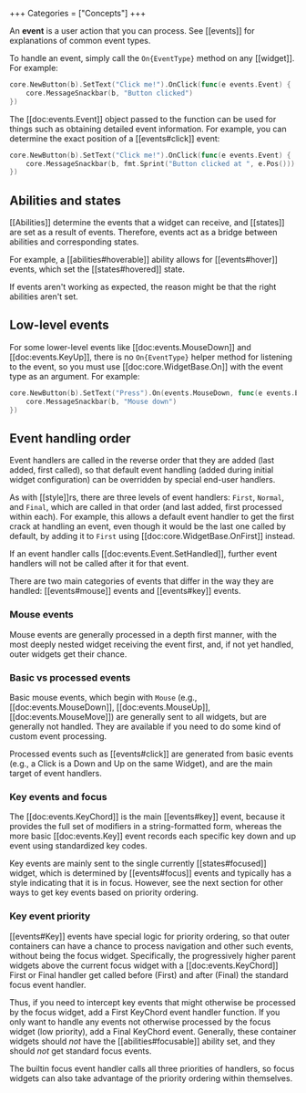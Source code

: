 +++
Categories = ["Concepts"]
+++

An **event** is a user action that you can process. See [[events]] for explanations of common event types.

To handle an event, simply call the `On{EventType}` method on any [[widget]]. For example:

```Go
core.NewButton(b).SetText("Click me!").OnClick(func(e events.Event) {
    core.MessageSnackbar(b, "Button clicked")
})
```

The [[doc:events.Event]] object passed to the function can be used for things such as obtaining detailed event information. For example, you can determine the exact position of a [[events#click]] event:

```Go
core.NewButton(b).SetText("Click me!").OnClick(func(e events.Event) {
    core.MessageSnackbar(b, fmt.Sprint("Button clicked at ", e.Pos()))
})
```

## Abilities and states

[[Abilities]] determine the events that a widget can receive, and [[states]] are set as a result of events. Therefore, events act as a bridge between abilities and corresponding states.

For example, a [[abilities#hoverable]] ability allows for [[events#hover]] events, which set the [[states#hovered]] state.

If events aren't working as expected, the reason might be that the right abilities aren't set.

## Low-level events

For some lower-level events like [[doc:events.MouseDown]] and [[doc:events.KeyUp]], there is no `On{EventType}` helper method for listening to the event, so you must use [[doc:core.WidgetBase.On]] with the event type as an argument. For example:

```Go
core.NewButton(b).SetText("Press").On(events.MouseDown, func(e events.Event) {
    core.MessageSnackbar(b, "Mouse down")
})
```

## Event handling order

Event handlers are called in the reverse order that they are added (last added, first called), so that default event handling (added during initial widget configuration) can be overridden by special end-user handlers.

As with [[style]]rs, there are three levels of event handlers: `First`, `Normal`, and `Final`, which are called in that order (and last added, first processed within each). For example, this allows a default event handler to get the first crack at handling an event, even though it would be the last one called by default, by adding it to `First` using [[doc:core.WidgetBase.OnFirst]] instead.

If an event handler calls [[doc:events.Event.SetHandled]], further event handlers will not be called after it for that event.

There are two main categories of events that differ in the way they are handled: [[events#mouse]] events and [[events#key]] events.

### Mouse events

Mouse events are generally processed in a depth first manner, with the most deeply nested widget receiving the event first, and, if not yet handled, outer widgets get their chance.

### Basic vs processed events

Basic mouse events, which begin with `Mouse` (e.g., [[doc:events.MouseDown]], [[doc:events.MouseUp]], [[doc:events.MouseMove]]) are generally sent to all widgets, but are generally not handled. They are available if you need to do some kind of custom event processing.

Processed events such as [[events#click]] are generated from basic events (e.g., a Click is a Down and Up on the same Widget), and are the main target of event handlers.

### Key events and focus

The [[doc:events.KeyChord]] is the main [[events#key]] event, because it provides the full set of modifiers in a string-formatted form, whereas the more basic [[doc:events.Key]] event records each specific key down and up event using standardized key codes.

Key events are mainly sent to the single currently [[states#focused]] widget, which is determined by [[events#focus]] events and typically has a style indicating that it is in focus. However, see the next section for other ways to get key events based on priority ordering.

### Key event priority

[[events#Key]] events have special logic for priority ordering, so that outer containers can have a chance to process navigation and other such events, without being the focus widget. Specifically, the progressively higher parent widgets above the current focus widget with a [[doc:events.KeyChord]] First or Final handler get called before (First) and after (Final) the standard focus event handler.

Thus, if you need to intercept key events that might otherwise be processed by the focus widget, add a First KeyChord event handler function. If you only want to handle any events not otherwise processed by the focus widget (low priority), add a Final KeyChord event.  Generally, these container widgets should *not* have the [[abilities#focusable]] ability set, and they should *not* get standard focus events.

The builtin focus event handler calls all three priorities of handlers, so focus widgets can also take advantage of the priority ordering within themselves.

